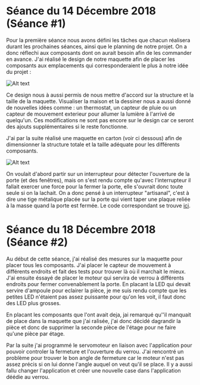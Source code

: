 # Séance du 14 Décembre 2018 (Séance #1)

Pour la première séance nous avons défini les tâches que chacun réalisera durant les prochaines séances, ainsi que le planning de notre projet.
On a donc réflechi aux composants dont on aurait besoin afin de les commander en avance. J'ai réalisé le design de notre maquette afin de placer les composants aux emplacements qui corresponderaient le plus à notre idée du projet :

![Alt text](https://github.com/LesDeuxM/Projet-Maison-Connectee/blob/master/Annexe/design.jpg?raw=true "Design")

Ce design nous à aussi permis de nous mettre d'accord sur la structure et la taille de la maquette. Visualiser la maison et la dessiner nous a aussi donné de nouvelles idées comme : un thermostat, un capteur de pluie ou un capteur de mouvement exterieur pour allumer la lumière à l'arrivé de quelqu'un. Ces modifications ne sont pas encore sur le design car ce seront des ajouts supplémentaires si le reste fonctionne.


J'ai par la suite réalisé une maquette en carton (voir ci dessous) afin de dimensionner la structure totale et la taille adéquate pour les différents composants.

![Alt text](https://github.com/LesDeuxM/Projet-Maison-Connectee/blob/master/Annexe/maquette1.jpg?raw=true "Maquette")


On voulait d'abord partir sur un interrupteur pour détecter l'ouverture de la porte (et des fenêtres), mais on s'est rendu compte qu'avec l'interrupteur il fallait exercer une force pour la fermer la porte, elle s'ouvrait donc toute seule si on la lachait.
On a donc pensé à un interrupteur "artisanal", c'est à dire une tige métalique placée sur la porte qui vient taper une plaque reliée à la masse quand la porte est fermée.
Le code correspondant se trouve [ici](https://github.com/LesDeuxM/Projet-Maison-Connectee/blob/master/Projet/ouverturePorte/ouverturePorte.ino).
      
      
# Séance du 18 Décembre 2018 (Séance #2)

Au début de cette séance, j'ai réalisé des mesures sur la maquette pour placer tous les composants. J'ai placer le capteur de mouvement à différents endroits et fait des tests pour trouver là où il marchait le mieux. J'ai ensuite éssayé de placer le moteur qui servira de verrou à différents endroits pour fermer convenablement la porte.
En placant la LED qui devait servire d'ampoule pour eclairer la pièce, je me suis rendu compte que les petites LED n'étaient pas assez puissante pour qu'on les voit, il faut donc des LED plus grosses.

En placant les composants que l'ont avait deja, jai remarqué qu''il manquait de place dans la maquette que j'ai ralisée, j'ai donc décidé dagrandir la pièce et donc de supprimer la seconde pièce de l'étage pour ne faire qu'une pièce par étage.

Par la suite j'ai programmé le servomoteur en liaison avec l'application pour pouvoir controler la fermeture et l'ouverture du verrou. J'ai rencontré un problème pour trouver le bon angle de fermeture car le moteur n'est pas assez précis si on lui donne l'angle auquel on veut qu'il se place. 
Il y a aussi fallu changer l'application et créer une nouvelle case dans l'application déédie au verrou.

